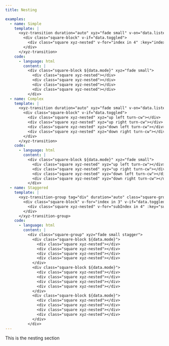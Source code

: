 ```yaml
---
title: Nesting

examples:
  - name: Simple
    template: |
      <xyz-transition duration="auto" xyz="fade small" v-on="data.listeners">
        <div class="square-block" v-if="data.toggled">
          <div class="square xyz-nested" v-for="index in 4" :key="index"></div>
        </div>
      </xyz-transition>
    code:
      - language: html
        content: |
          <div class="square-block ${data.mode}" xyz="fade small">
            <div class="square xyz-nested"></div>
            <div class="square xyz-nested"></div>
            <div class="square xyz-nested"></div>
            <div class="square xyz-nested"></div>
          </div>
  - name: Complex
    template: |
      <xyz-transition duration="auto" xyz="fade small" v-on="data.listeners">
        <div class="square-block" v-if="data.toggled">
          <div class="square xyz-nested" xyz="up left turn-cw"></div>
          <div class="square xyz-nested" xyz="up right turn-cw"></div>
          <div class="square xyz-nested" xyz="down left turn-cw"></div>
          <div class="square xyz-nested" xyz="down right turn-cw"></div>
        </div>
      </xyz-transition>
    code:
      - language: html
        content: |
          <div class="square-block ${data.mode}" xyz="fade small">
            <div class="square xyz-nested" xyz="up left turn-cw"></div>
            <div class="square xyz-nested" xyz="up right turn-cw"></div>
            <div class="square xyz-nested" xyz="down left turn-cw"></div>
            <div class="square xyz-nested" xyz="down right turn-cw"></div>
          </div>
  - name: Staggered
    template: |
      <xyz-transition-group tag="div" duration="auto" class="square-group" xyz="fade small stagger" v-on="data.listeners">
        <div class="square-block" v-for="index in 3" v-if="data.toggled" :key="index">
          <div class="square xyz-nested" v-for="subIndex in 4" :key="subIndex"></div>
        </div>
      </xyz-transition-group>
    code:
      - language: html
        content: |
          <div class="square-group" xyz="fade small stagger">
            <div class="square-block ${data.mode}">
              <div class="square xyz-nested"></div>
              <div class="square xyz-nested"></div>
              <div class="square xyz-nested"></div>
              <div class="square xyz-nested"></div>
            </div>
            <div class="square-block ${data.mode}">
              <div class="square xyz-nested"></div>
              <div class="square xyz-nested"></div>
              <div class="square xyz-nested"></div>
              <div class="square xyz-nested"></div>
            </div>
            <div class="square-block ${data.mode}">
              <div class="square xyz-nested"></div>
              <div class="square xyz-nested"></div>
              <div class="square xyz-nested"></div>
              <div class="square xyz-nested"></div>
            </div>
          </div>
---
```


This is the nesting section
